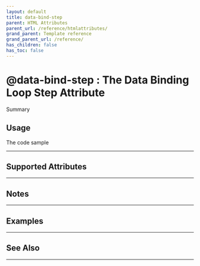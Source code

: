 ```yaml
---
layout: default
title: data-bind-step
parent: HTML Attributes
parent_url: /reference/htmlattributes/
grand_parent: Template reference
grand_parent_url: /reference/
has_children: false
has_toc: false
---
```


# @data-bind-step : The Data Binding Loop Step Attribute

Summary

## Usage

 The code sample

---

## Supported Attributes


---

## Notes


---

## Examples


---


## See Also


---

